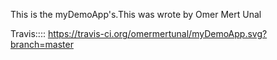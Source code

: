This is the myDemoApp's.This was wrote by Omer Mert Unal

Travis::::  https://travis-ci.org/omermertunal/myDemoApp.svg?branch=master
